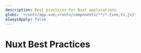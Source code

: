 ```yaml
---
description: Best practices for Nuxt applications
globs: '<root>/app.vue,<root>/components/**/*.{vue,ts,js}'
alwaysApply: false
---
```


# Nuxt Best Practices

<!--
TODO: Add content for Nuxt best practices.
Follow unified schema guidelines.
-->
